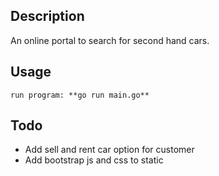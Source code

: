 ## Description
An online portal to search for second hand cars.

## Usage
```
run program: **go run main.go**
```
## Todo
  * Add sell and rent car option for customer
  * Add bootstrap js and css to static
